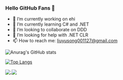 ### Hello GitHub Fans 👋

- 🔭 I’m currently working on ehi
- 🌱 I’m currently learning C# and .NET
- 👯 I’m looking to collaborate on DDD
- 🤔 I’m looking for help with .NET CLR
- 📫 How to reach me: liuyusong001127@gmail.com

![Anurag's GitHub stats](https://github-readme-stats.vercel.app/api?username=Eason-Liu&show_icons=true&theme=radical)


[![Top Langs](https://github-readme-stats.vercel.app/api/top-langs/?username=Eason-Liu&layout=compact)](https://github.com/anuraghazra/github-readme-stats)

<a href="https://github.com/anuraghazra/github-readme-stats">
  <img align="center" src="https://github-readme-stats.vercel.app/api/pin/?username=anuraghazra&repo=github-readme-stats" />
</a>
<a href="https://github.com/anuraghazra/convoychat">
  <img align="center" src="https://github-readme-stats.vercel.app/api/pin/?username=anuraghazra&repo=convoychat" />
</a>
